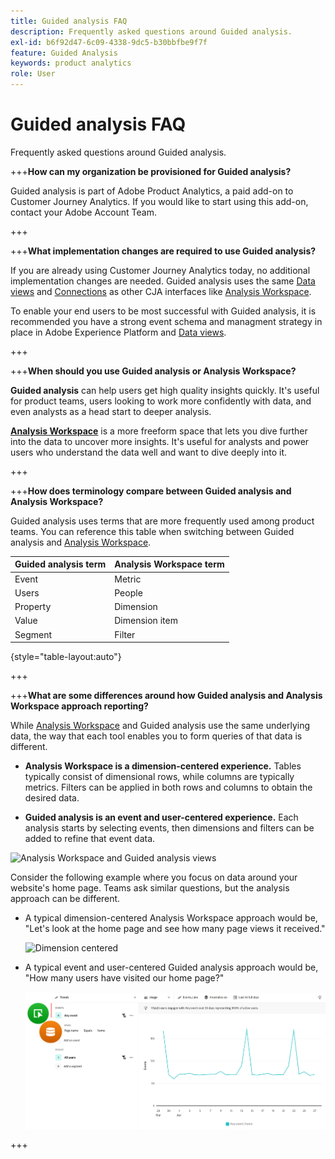 ```yaml
---
title: Guided analysis FAQ
description: Frequently asked questions around Guided analysis.
exl-id: b6f92d47-6c09-4338-9dc5-b30bbfbe9f7f
feature: Guided Analysis
keywords: product analytics
role: User
---
```

# Guided analysis FAQ

Frequently asked questions around Guided analysis.

+++**How can my organization be provisioned for Guided analysis?**

Guided analysis is part of Adobe Product Analytics, a paid add-on to Customer Journey Analytics. If you would like to start using this add-on, contact your Adobe Account Team.

+++

+++**What implementation changes are required to use Guided analysis?**

If you are already using Customer Journey Analytics today, no additional implementation changes are needed. Guided analysis uses the same [Data views](../data-views/data-views.md) and [Connections](../connections/overview.md) as other CJA interfaces like [Analysis Workspace](../analysis-workspace/home.md). 

To enable your end users to be most successful with Guided analysis, it is recommended you have a strong event schema and managment strategy in place in Adobe Experience Platform and [Data views](../data-views/data-views.md).

+++

+++**When should you use Guided analysis or Analysis Workspace?**

**Guided analysis** can help users get high quality insights quickly. It's useful for product teams, users looking to work more confidently with data, and even analysts as a head start to deeper analysis.

**[Analysis Workspace](../analysis-workspace/home.md)** is a more freeform space that lets you dive further into the data to uncover more insights. It's useful for analysts and power users who understand the data well and want to dive deeply into it.

+++

+++**How does terminology compare between Guided analysis and Analysis Workspace?**

Guided analysis uses terms that are more frequently used among product teams. You can reference this table when switching between Guided analysis and [Analysis Workspace](../analysis-workspace/home.md).

| Guided analysis term | Analysis Workspace term |
| --- | --- |
| Event | Metric |
| Users | People |
| Property | Dimension |
| Value | Dimension item |
| Segment | Filter |

{style="table-layout:auto"}

+++

+++**What are some differences around how Guided analysis and Analysis Workspace approach reporting?**

While [Analysis Workspace](../analysis-workspace/home.md) and Guided analysis use the same underlying data, the way that each tool enables you to form queries of that data is different.

* **Analysis Workspace is a dimension-centered experience.** Tables typically consist of dimensional rows, while columns are typically metrics. Filters can be applied in both rows and columns to obtain the desired data.

* **Guided analysis is an event and user-centered experience.** Each analysis starts by selecting events, then dimensions and filters can be added to refine that event data.

![Analysis Workspace and Guided analysis views](assets/structure.png)

Consider the following example where you focus on data around your website's home page. Teams ask similar questions, but the analysis approach can be different.

* A typical dimension-centered Analysis Workspace approach would be, "Let's look at the home page and see how many page views it received."

   ![Dimension centered](assets/dimension-centered.png)

* A typical event and user-centered Guided analysis approach would be, "How many users have visited our home page?"

   ![Event centered](assets/event-centered.png)

+++
